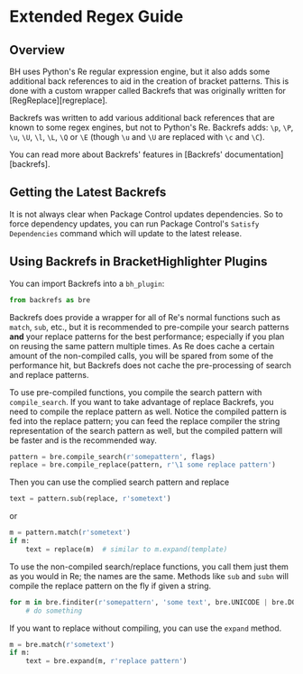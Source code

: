 # Extended Regex Guide

## Overview

BH uses Python's Re regular expression engine, but it also adds some additional back references to aid in the creation
of bracket patterns.  This is done with a custom wrapper called Backrefs that was originally written for
[RegReplace][regreplace].

Backrefs was written to add various additional back references that are known to some regex engines, but not to Python's
Re.  Backrefs adds: `\p`, `\P`, `\u`, `\U`, `\l`, `\L`, `\Q` or `\E` (though `\u` and `\U` are replaced with `\c` and
`\C`).

You can read more about Backrefs' features in [Backrefs' documentation][backrefs].

## Getting the Latest Backrefs

It is not always clear when Package Control updates dependencies.  So to force dependency updates, you can run Package
Control's `Satisfy Dependencies` command which will update to the latest release.

## Using Backrefs in BracketHighlighter Plugins

You can import Backrefs into a `bh_plugin`:

```python
from backrefs as bre
```

Backrefs does provide a wrapper for all of Re's normal functions such as `match`, `sub`, etc., but it is recommended to
pre-compile your search patterns **and** your replace patterns for the best performance; especially if you plan on
reusing the same pattern multiple times.  As Re does cache a certain amount of the non-compiled calls, you will be
spared from some of the performance hit, but Backrefs does not cache the pre-processing of search and replace patterns.

To use pre-compiled functions, you compile the search pattern with `compile_search`.  If you want to take advantage of
replace Backrefs, you need to compile the replace pattern as well.  Notice the compiled pattern is fed into the replace
pattern; you can feed the replace compiler the string representation of the search pattern as well, but the compiled
pattern will be faster and is the recommended way.

```py
pattern = bre.compile_search(r'somepattern', flags)
replace = bre.compile_replace(pattern, r'\1 some replace pattern')
```

Then you can use the complied search pattern and replace

```py
text = pattern.sub(replace, r'sometext')
```

or

```py
m = pattern.match(r'sometext')
if m:
    text = replace(m)  # similar to m.expand(template)
```

To use the non-compiled search/replace functions, you call them just them as you would in Re; the names are the same.
Methods like `sub` and `subn` will compile the replace pattern on the fly if given a string.

```python
for m in bre.finditer(r'somepattern', 'some text', bre.UNICODE | bre.DOTALL):
    # do something
```

If you want to replace without compiling, you can use the `expand` method.

```python
m = bre.match(r'sometext')
if m:
    text = bre.expand(m, r'replace pattern')
```
